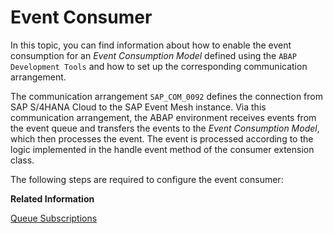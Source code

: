 <!-- loio38b5744273324b60b782948afce5241a -->

# Event Consumer

In this topic, you can find information about how to enable the event consumption for an *Event Consumption Model* defined using the `ABAP Development Tools` and how to set up the corresponding communication arrangement.



The communication arrangement `SAP_COM_0092` defines the connection from SAP S/4HANA Cloud to the SAP Event Mesh instance. Via this communication arrangement, the ABAP environment receives events from the event queue and transfers the events to the *Event Consumption Model*, which then processes the event. The event is processed according to the logic implemented in the handle event method of the consumer extension class.

The following steps are required to configure the event consumer:

**Related Information**  


[Queue Subscriptions](queue-subscriptions-e859a14.md "Events published through an SAP S/4HANA Cloud instance can be consumed at the SAP Event Mesh. Events published to a queue defined in your SAP Event Mesh service instance can also be consumed in SAP S/4HANA Cloud. Queues can be used to buffer events until a consumer can process them. For the right events to arrive at a queue, the queue must be subscribed to the corresponding topics. A consumer can then subscribe to the queue.")

